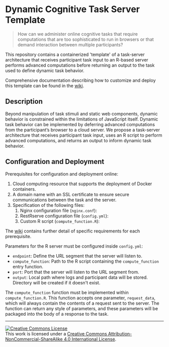 # Dynamic Cognitive Task Server Template

> How can we administer online cognitive tasks that require computations
that are too sophisticated to run in browsers or that demand interaction
between multiple participants?

This repository contains a containerized 'template' of a task-server architecture that receives participant task input to an R-based server performs advanced computations before returning an output to the task used to define dynamic task behavior.

Comprehensive documentation describing how to customize and deploy this template can be found in the [wiki](https://github.com/Brain-Development-and-Disorders-Lab/task_template_dynamic/wiki).

## Description

Beyond manipulation of task stimuli and static web components, dynamic behavior is constrained within the limitations of JavaScript itself. Dynamic task behavior can be implemented by deferring advanced computations from the participant’s browser to a cloud server. We propose a task-server architecture that receives participant task input, uses an R script to perform advanced computations, and returns an output to inform dynamic task behavior.

## Configuration and Deployment

Prerequisites for configuration and deployment online:

1. Cloud computing resource that supports the deployment of Docker containers.
2. A domain name with an SSL certificate to ensure secure communications between the task and the server.
3. Specification of the following files:
    1. Nginx configuration file (`nginx.conf`):
    2. RestRserve configuration file (`config.yml`):
    3. Custom R script (`compute_function.R`):

The [wiki](https://github.com/Brain-Development-and-Disorders-Lab/task_template_dynamic/wiki) contains further detail of specific requirements for each prerequisite.

Parameters for the R server must be configured inside `config.yml`:

- `endpoint`: Define the URL segment that the server will listen to.
- `compute_function`: Path to the R script containing the `compute_function` entry function.
- `port`: Port that the server will listen to the URL segment from.
- `output`: Local path where logs and participant data will be stored. Directory will be created if it doesn't exist.

The `compute_function` function must be implemented within `compute_function.R`. This function accepts one parameter, `request_data`, which will always contain the contents of a request sent to the server. The function can return any style of parameters, and these parameters will be packaged into the body of a response to the task.

---

<a rel="license" href="http://creativecommons.org/licenses/by-nc-sa/4.0/"><img alt="Creative Commons License" style="border-width:0" src="https://i.creativecommons.org/l/by-nc-sa/4.0/88x31.png" /></a><br />This work is licensed under a <a rel="license" href="http://creativecommons.org/licenses/by-nc-sa/4.0/">Creative Commons Attribution-NonCommercial-ShareAlike 4.0 International License</a>.
